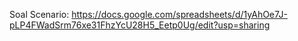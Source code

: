 Soal Scenario: https://docs.google.com/spreadsheets/d/1yAhOe7J-pLP4FWadSrm76xe31FhzYcU28H5_Eetp0Ug/edit?usp=sharing
